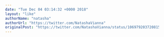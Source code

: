 ```yaml
---
date: "Tue Dec 04 03:14:32 +0000 2018"
layout: "like"
authorName: "natasha"
authorUrl: "https://twitter.com/NatashaVianna"
originalPost: "https://twitter.com/NatashaVianna/status/1069792037208154118"
---
```


